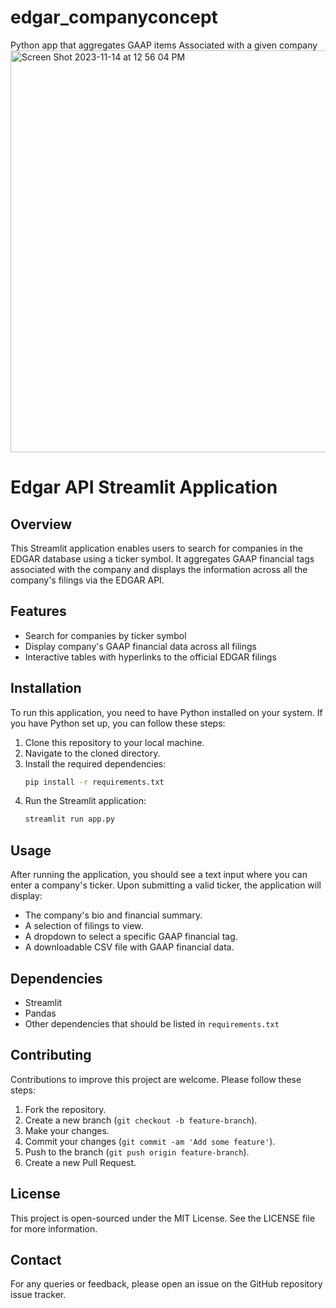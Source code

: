 # edgar_companyconcept
Python app that aggregates GAAP items Associated with  a given company
<img width="643" alt="Screen Shot 2023-11-14 at 12 56 04 PM" src="https://github.com/hgovan/edgar_companyconcept/assets/93172468/b4fdf299-d8c9-42ff-81ac-a8a4bd5a1f9a">

# Edgar API Streamlit Application

## Overview
This Streamlit application enables users to search for companies in the EDGAR database using a ticker symbol. It aggregates GAAP financial tags associated with the company and displays the information across all the company's filings via the EDGAR API.

## Features
- Search for companies by ticker symbol
- Display company's GAAP financial data across all filings
- Interactive tables with hyperlinks to the official EDGAR filings

## Installation
To run this application, you need to have Python installed on your system. If you have Python set up, you can follow these steps:

1. Clone this repository to your local machine.
2. Navigate to the cloned directory.
3. Install the required dependencies:
   ```sh
   pip install -r requirements.txt
4. Run the Streamlit application:
   ```sh
   streamlit run app.py

## Usage
After running the application, you should see a text input where you can enter a company's ticker. Upon submitting a valid ticker, the application will display:

- The company's bio and financial summary.
- A selection of filings to view.
- A dropdown to select a specific GAAP financial tag.
- A downloadable CSV file with GAAP financial data.

## Dependencies
- Streamlit
- Pandas
- Other dependencies that should be listed in `requirements.txt`

## Contributing
Contributions to improve this project are welcome. Please follow these steps:

1. Fork the repository.
2. Create a new branch (`git checkout -b feature-branch`).
3. Make your changes.
4. Commit your changes (`git commit -am 'Add some feature'`).
5. Push to the branch (`git push origin feature-branch`).
6. Create a new Pull Request.

## License
This project is open-sourced under the MIT License. See the LICENSE file for more information.

## Contact
For any queries or feedback, please open an issue on the GitHub repository issue tracker.
